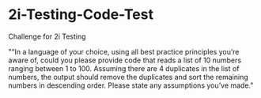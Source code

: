 # 2i-Testing-Code-Test
 Challenge for 2i Testing

"“In a language of your choice, using all best practice principles you’re aware of, 
could you please provide code that reads a list of 10 numbers ranging between 1 to 100.
Assuming there are 4 duplicates in the list of numbers, the output should remove the duplicates and sort the remaining numbers in descending order. 
Please state any assumptions you’ve made."

